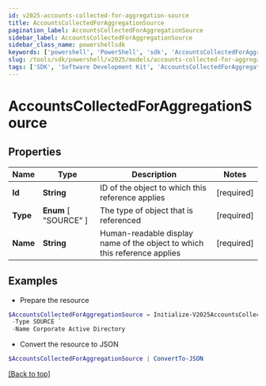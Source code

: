 ```yaml
---
id: v2025-accounts-collected-for-aggregation-source
title: AccountsCollectedForAggregationSource
pagination_label: AccountsCollectedForAggregationSource
sidebar_label: AccountsCollectedForAggregationSource
sidebar_class_name: powershellsdk
keywords: ['powershell', 'PowerShell', 'sdk', 'AccountsCollectedForAggregationSource', 'V2025AccountsCollectedForAggregationSource'] 
slug: /tools/sdk/powershell/v2025/models/accounts-collected-for-aggregation-source
tags: ['SDK', 'Software Development Kit', 'AccountsCollectedForAggregationSource', 'V2025AccountsCollectedForAggregationSource']
---
```



# AccountsCollectedForAggregationSource

## Properties

Name | Type | Description | Notes
------------ | ------------- | ------------- | -------------
**Id** | **String** | ID of the object to which this reference applies | [required]
**Type** |  **Enum** [  "SOURCE" ] | The type of object that is referenced | [required]
**Name** | **String** | Human-readable display name of the object to which this reference applies | [required]

## Examples

- Prepare the resource
```powershell
$AccountsCollectedForAggregationSource = Initialize-V2025AccountsCollectedForAggregationSource  -Id 4e4d982dddff4267ab12f0f1e72b5a6d `
 -Type SOURCE `
 -Name Corporate Active Directory
```

- Convert the resource to JSON
```powershell
$AccountsCollectedForAggregationSource | ConvertTo-JSON
```


[[Back to top]](#) 

